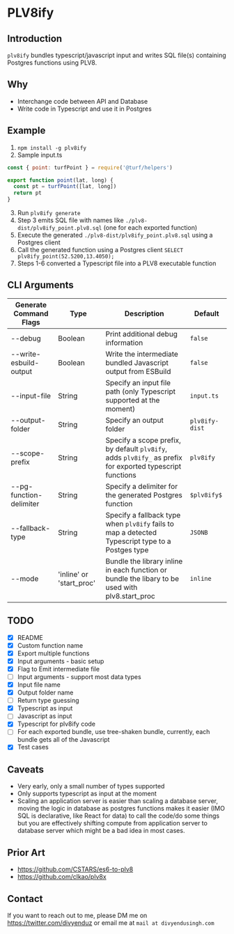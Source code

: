 # PLV8ify

## Introduction

`plv8ify` bundles typescript/javascript input and writes SQL file(s) containing Postgres functions using PLV8.

## Why

- Interchange code between API and Database
- Write code in Typescript and use it in Postgres

## Example

1. `npm install -g plv8ify`
2. Sample input.ts

```js
const { point: turfPoint } = require('@turf/helpers')

export function point(lat, long) {
  const pt = turfPoint([lat, long])
  return pt
}
```

3. Run `plv8ify generate`
4. Step 3 emits SQL file with names like `./plv8-dist/plv8ify_point.plv8.sql` (one for each exported function)
5. Execute the generated `./plv8-dist/plv8ify_point.plv8.sql` using a Postgres client
6. Call the generated function using a Postgres client `SELECT plv8ify_point(52.5200,13.4050);`
7. Steps 1-6 converted a Typescript file into a PLV8 executable function

## CLI Arguments

| Generate Command Flags  | Type                     | Description                                                                                               | Default        |
| ----------------------- | ------------------------ | --------------------------------------------------------------------------------------------------------- | -------------- |
| --debug                 | Boolean                  | Print additional debug information                                                                        | `false`        |
| --write-esbuild-output  | Boolean                  | Write the intermediate bundled Javascript output from ESBuild                                             | `false`        |
| --input-file            | String                   | Specify an input file path (only Typescript supported at the moment)                                      | `input.ts`     |
| --output-folder         | String                   | Specify an output folder                                                                                  | `plv8ify-dist` |
| --scope-prefix          | String                   | Specify a scope prefix, by default `plv8ify`, adds `plv8ify_` as prefix for exported typescript functions | `plv8ify`      |
| --pg-function-delimiter | String                   | Specify a delimiter for the generated Postgres function                                                   | `$plv8ify$`    |
| --fallback-type         | String                   | Specify a fallback type when `plv8ify` fails to map a detected Typescript type to a Postges type          | `JSONB`        |
| --mode                  | 'inline' or 'start_proc' | Bundle the library inline in each function or bundle the libary to be used with plv8.start_proc           | `inline`       |

## TODO

- [x] README
- [x] Custom function name
- [x] Export multiple functions
- [x] Input arguments - basic setup
- [x] Flag to Emit intermediate file
- [ ] Input arguments - support most data types
- [x] Input file name
- [x] Output folder name
- [ ] Return type guessing
- [x] Typescript as input
- [ ] Javascript as input
- [x] Typescript for plv8ify code
- [ ] For each exported bundle, use tree-shaken bundle, currently, each bundle gets all of the Javascript
- [x] Test cases

## Caveats

- Very early, only a small number of types supported
- Only supports typescript as input at the moment
- Scaling an application server is easier than scaling a database server, moving the logic in database as postgres functions makes it easier (IMO SQL is declarative, like React for data) to call the code/do some things but you are effectively shifting compute from application server to database server which might be a bad idea in most cases.

## Prior Art

- https://github.com/CSTARS/es6-to-plv8
- https://github.com/clkao/plv8x

## Contact

If you want to reach out to me, please DM me on https://twitter.com/divyenduz or email me at `mail at divyendusingh.com`

